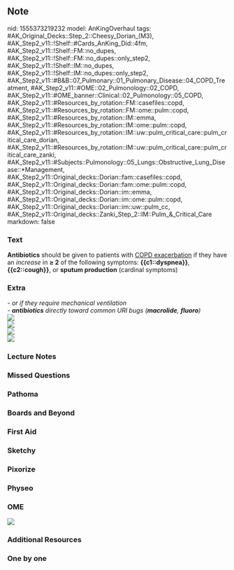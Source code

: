## Note
nid: 1555373219232
model: AnKingOverhaul
tags: #AK_Original_Decks::Step_2::Cheesy_Dorian_(M3), #AK_Step2_v11::!Shelf::#Cards_AnKing_Did::4fm, #AK_Step2_v11::!Shelf::FM::no_dupes, #AK_Step2_v11::!Shelf::FM::no_dupes::only_step2, #AK_Step2_v11::!Shelf::IM::no_dupes, #AK_Step2_v11::!Shelf::IM::no_dupes::only_step2, #AK_Step2_v11::#B&B::07_Pulmonary::01_Pulmonary_Disease::04_COPD_Treatment, #AK_Step2_v11::#OME::02_Pulmonology::02_COPD, #AK_Step2_v11::#OME_banner::Clinical::02_Pulmonology::05_COPD, #AK_Step2_v11::#Resources_by_rotation::FM::casefiles::copd, #AK_Step2_v11::#Resources_by_rotation::FM::ome::pulm::copd, #AK_Step2_v11::#Resources_by_rotation::IM::emma, #AK_Step2_v11::#Resources_by_rotation::IM::ome::pulm::copd, #AK_Step2_v11::#Resources_by_rotation::IM::uw::pulm_critical_care::pulm_critical_care_dorian, #AK_Step2_v11::#Resources_by_rotation::IM::uw::pulm_critical_care::pulm_critical_care_zanki, #AK_Step2_v11::#Subjects::Pulmonology::05_Lungs::Obstructive_Lung_Disease::*Management, #AK_Step2_v11::Original_decks::Dorian::fam::casefiles::copd, #AK_Step2_v11::Original_decks::Dorian::fam::ome::pulm::copd, #AK_Step2_v11::Original_decks::Dorian::im::emma, #AK_Step2_v11::Original_decks::Dorian::im::ome::pulm::copd, #AK_Step2_v11::Original_decks::Dorian::im::uw::pulm_cc, #AK_Step2_v11::Original_decks::Zanki_Step_2::IM::Pulm_&_Critical_Care
markdown: false

### Text
<b>Antibiotics</b> should be given to patients with <u>COPD
exacerbation</u> if they have an <i>increase</i> in <b>≥ 2</b> of
the following symptoms: <b>{{c1::dyspnea}}</b>,
<b>{{c2::cough}}</b>, or <b>sputum production</b> (cardinal
symptoms)

### Extra
<div>
  <i>- or if they require mechanical ventilation</i>
  <div>
    <i>- <b>antibiotics</b> directly toward common URI bugs
    (<b>macrolide</b>, <b>fluoro</b>)</i>
  </div>
  <div>
    <i><b><img src="paste-1959754922459137.jpg"></b></i>
  </div>
</div>
<div>
  <i><img src="copd%20ex.png"></i>
</div>
<div>
  <i><img src="paste-65837553680973.jpg"></i>
</div>
<div>
  <i><img src="paste-1910929734238209.jpg"></i>
</div>

### Lecture Notes


### Missed Questions


### Pathoma


### Boards and Beyond


### First Aid


### Sketchy


### Pixorize


### Physeo


### OME
<div class="ome-widget">
  <a href=
  "https://onlinemeded.org/spa/pulmonology/copd/acquire?ref=anki"><img src="_OME_AnkiFlashcards_Lesson_3.png"></a>
</div>

### Additional Resources


### One by one

